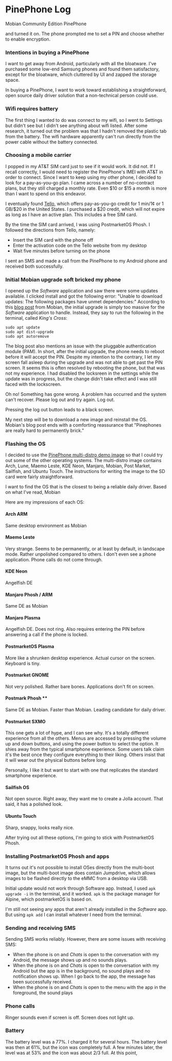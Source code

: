 # PinePhone Log

Mobian Community Edition PinePhone

 and turned it on. The phone prompted me to set a PIN and choose whether to enable encryption.

### Intentions in buying a PinePhone

 I want to get away from Android, particularly with all the bloatware. I've purchased some low-end Samsung phones and found them satisfactory, except for the bloatware, which cluttered by UI and zapped the storage space.

 In buying a PinePhone, I want to work toward establishing a straightforward, open source daily driver solution that a non-technical person could use.


### Wifi requires battery
The first thing I wanted to do was connect to my wifi, so I went to Settings but didn't see but I didn't see anything about wifi listed. After some research, it turned out the problem was that I hadn't removed the plastic tab from the battery. The wifi hardware apparently can't run directly from the power cable without the battery connected.

### Choosing a mobile carrier

I popped in my AT&T SIM card just to see if it would work. It did not. If I recall correctly, I would need to register the PinePhone's IMEI with AT&T in order to connect. Since I want to keep using my other phone, I decided to look for a pay-as-you-go plan. I came across a number of no-contract plans, but they still charged a monthly rate. Even $10 or $15 a month is more than I want to spend on this endeavor. 

I eventually found [Tello](https://tello.com/buy/pay_as_you_go?destination=United+States), which offers pay-as-you-go credit for 1 min/1¢ or 1 GB/$20 in the United States. I purchased a $20 credit, which will not expire as long as I have an active plan. This includes a free SIM card. 

By the time the SIM card arrived, I was using PostmarketOS Phosh. I followed the directions from Tello, namely:

- Insert the SIM card with the phone off
- Enter the activation code on the Tello website from my desktop
- Wait five minutes before turning on the phone

I sent an SMS and made a call from the PinePhone to my Android phone and received both successfully. 

### Initial Mobian upgrade soft bricked my phone 
I opened up the *Software* application and saw there were some updates available. I clicked install and got the following error: "Unable to download updates: The following packages have unmet dependencies:" According to this [blog post](https://blog.mobian-project.org/posts/2021/02/09/pam_issue/) from Mobian, the initial upgrade is simply too massive for the *Software* application to handle. Instead, they say to run the following in the terminal, called *King's Cross*:

`sudo apt update`  
`sudo apt dist-upgrade`  
`sudo apt autoremove`

The blog post also mentions an issue with the pluggable authentication module (PAM). In short, after the initial upgrade, the phone needs to reboot before it will accept the PIN. Despite my intention to the contrary, I let my screen fall asleep during the upgrade and was not able to get past the PIN screen. It seems this is often resolved by rebooting the phone, but that was not my experience. I had disabled the locksreen in the settings while the update was in progress, but the change didn't take effect and I was still faced with the lockscreen.


Oh no! Something has gone wrong. A problem has occurred and the system can't recover. Please log out and try again.  Log out.

Pressing the log out button leads to a black screen.

My next step will be to download a new image and reinstall the OS. Mobian's blog post ends with a comforting reassurance that "Pinephones are really hard to permanently brick."

### Flashing the OS

I decided to use the [PinePhone multi-distro demo image](https://xnux.eu/p-boot-demo/) so that I could try out some of the other operating systems. The multi-distro image contains Arch, Lune, Maemo Leste, KDE Neon, Manjaro, Mobian, Post Market, Sailfish, and Ubuntu Touch. The instructions for writing the image to the SD card were fairly straightforward.

I want to find the OS that is the closest to being a reliable daily driver. Based on what I've read, Mobian 

Here are my impressions of each OS:

#### Arch ARM

Same desktop environment as Mobian

#### Maemo Leste

Very strange. Seems to be permanently, or at least by default, in landscape mode. Rather unpolished compared to others. I don't even see a phone application. Phone calls do not come through.

#### KDE Neon

Angelfish DE

#### Manjaro Phosh / ARM

Same DE as Mobian

#### Manjaro Plasma

Angelfish DE. Does not ring. Also requires entering the PIN before answering a call if the phone is locked.

#### PostmarketOS Plasma

More like a shrunken desktop experience. Actual cursor on the screen. Keyboard is tiny.

#### Postmarket GNOME

Not very polished. Rather bare bones. Applications don't fit on screen.

#### Postmark Phosh **

Same DE as Mobian. Faster than Mobian. Leading candidate for daily driver.

#### Postmarket SXMO

This one gets a lot of hype, and I can see why. It's a totally different experience from all the others. Menus are accessed by pressing the volume up and down buttons, and using the power button to select the option. It shies away from the typical smartphone experience. Some users talk claim it's the best once they configure everything to their liking. Others insist that it will wear out the physical buttons before long.

Personally, I like it but want to start with one that replicates the standard smartphone experience.

#### Sailfish OS

Not open source. Right away, they want me to create a Jolla account. That said, it has a polished look.

#### Ubuntu Touch

Sharp, snappy, looks really nice. 


After trying out all these options, I'm going to stick with PostmarketOS Phosh.

### Installing PostmarketOS Phosh and apps

It turns out it's not possible to install OSes directly from the multi-boot image, but the multi-boot image does contain Jumpdrive, which allows images to be flashed directly to the eMMC from a desktop via USB.

Initial update would not work through Software app. Instead, I used `apk upgrade -i` in the terminal, and it worked. `apk` is the package manager for Alpine, which postmarketOS is based on.

I'm still not seeing any apps that aren't already installed in the *Software* app. But using `apk add` I can install whatever I need from the terminal.

### Sending and receiving SMS

Sending SMS works reliably. However, there are some issues with receiving SMS:

- When the phone is on and *Chats* is open to the conversation with my Android, the message shows up and no sounds plays.
- When the phone is on and *Chats* is open to the conversation with my Android but the app is in the background, no sound plays and no notification shows up. When I go back to the app, the message has been successfully received.
- When the phone is on and *Chats* is open to the menu with the app in the foreground, the sound plays

### Phone calls

Ringer sounds even if screen is off. Screen does not light up.

### Battery

The battery level was a 77%. I charged it for several hours. The battery level was then at 61%, but the icon was completely full. A few minutes later, the level was at 53% and the icon was about 2/3 full. At this point, 